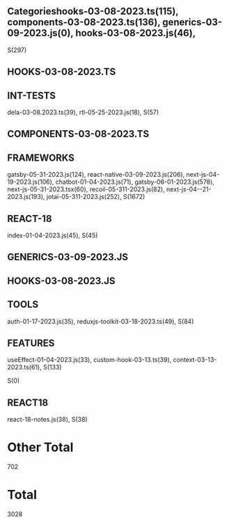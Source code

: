 ## Categorieshooks-03-08-2023.ts(115), components-03-08-2023.ts(136), generics-03-09-2023.js(0), hooks-03-08-2023.js(46), 
S(297)

## HOOKS-03-08-2023.TS

## INT-TESTS
dela-03-08.2023.ts(39), rtl-05-25-2023.js(18), 
S(57)

## COMPONENTS-03-08-2023.TS

## FRAMEWORKS
gatsby-05-31-2023.js(124), react-native-03-09-2023.js(206), next-js-04-19-2023.js(106), chatbot-01-04-2023.js(71), gatsby-06-01-2023.js(578), next-js-05-31-2023.tsx(60), recoil-05-311-2023.js(82), next-js-04--21-2023.js(193), jotai-05-311-2023.js(252), 
S(1672)

## REACT-18
index-01-04-2023.js(45), 
S(45)

## GENERICS-03-09-2023.JS

## HOOKS-03-08-2023.JS

## TOOLS
auth-01-17-2023.js(35), reduxjs-toolkit-03-18-2023.ts(49), 
S(84)

## FEATURES
useEffect-01-04-2023.js(33), custom-hook-03-13.ts(39), context-03-13-2023.ts(61), 
S(133)

S(0)

## REACT18
react-18-notes.js(38), 
S(38)

# Other Total 
702
# Total 
3028